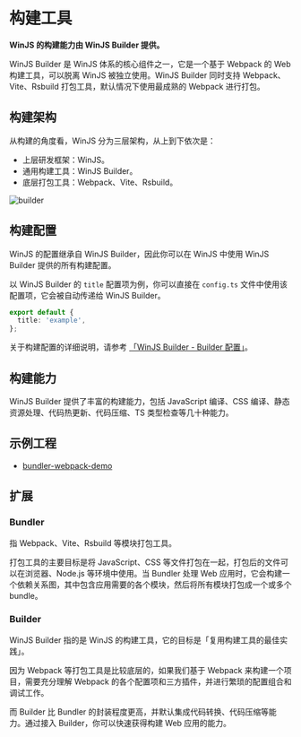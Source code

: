 # 构建工具

**WinJS 的构建能力由 WinJS Builder 提供。**

WinJS Builder 是 WinJS 体系的核心组件之一，它是一个基于 Webpack 的 Web 构建工具，可以脱离 WinJS 被独立使用。WinJS Builder 同时支持 Webpack、Vite、Rsbuild 打包工具，默认情况下使用最成熟的 Webpack 进行打包。

## 构建架构

从构建的角度看，WinJS 分为三层架构，从上到下依次是：

- 上层研发框架：WinJS。
- 通用构建工具：WinJS Builder。
- 底层打包工具：Webpack、Vite、Rsbuild。

![builder](/images/guide/builder-layers.jpg)

## 构建配置

WinJS 的配置继承自 WinJS Builder，因此你可以在 WinJS 中使用 WinJS Builder 提供的所有构建配置。

以 WinJS Builder 的 `title` 配置项为例，你可以直接在 `config.ts` 文件中使用该配置项，它会被自动传递给 WinJS Builder。

```ts 
export default {
  title: 'example',
};
```

关于构建配置的详细说明，请参考 [「WinJS Builder - Builder 配置」](../config/config.md)。

## 构建能力

WinJS Builder 提供了丰富的构建能力，包括 JavaScript 编译、CSS 编译、静态资源处理、代码热更新、代码压缩、TS 类型检查等几十种能力。

## 示例工程

- [bundler-webpack-demo](https://gitlab.hundsun.com/WhaleFE/winner-others/tree/winjs-examples/bundler-webpack-demo)
 
## 扩展

### Bundler
指 Webpack、Vite、Rsbuild 等模块打包工具。

打包工具的主要目标是将 JavaScript、CSS 等文件打包在一起，打包后的文件可以在浏览器、Node.js 等环境中使用。当 Bundler 处理 Web 应用时，它会构建一个依赖关系图，其中包含应用需要的各个模块，然后将所有模块打包成一个或多个 bundle。

### Builder
WinJS Builder 指的是 WinJS 的构建工具，它的目标是「复用构建工具的最佳实践」。

因为 Webpack 等打包工具是比较底层的，如果我们基于 Webpack 来构建一个项目，需要充分理解 Webpack 的各个配置项和三方插件，并进行繁琐的配置组合和调试工作。

而 Builder 比 Bundler 的封装程度更高，并默认集成代码转换、代码压缩等能力。通过接入 Builder，你可以快速获得构建 Web 应用的能力。
